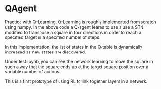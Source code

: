 # QAgent

Practice with Q-Learning. Q-Learning is roughly implemented from scratch using numpy. 
In the above code a Q-agent learns to use a use a STN modified to transpose a square in four directions in order to reach a specified target in a specified number of steps. 

In this implementation, the list of states in the Q-table is dynamically increased as new states are discovered. 

Under test.ipynb, you can see the network learning to move the square in such a way that the square ends up at the target square position over a variable number of actions. 

This is a first prototype of using RL to link together layers in a network. 
